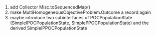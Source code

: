 1. add Collector Misc.toSequencedMap()
2. make MultiHomogeneousObjectiveProblem.Outcome a record again
3. maybe introduce two subinterfaces of POCPopulationState (SimpleIPOCPopulationState, SimplePPOCPopulationState) and the derived SimpleIPPOCPopulationState